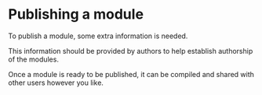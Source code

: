 # Publishing a module

To publish a module, some extra information is needed.

This information should be provided by authors to help establish authorship of
 the modules.

Once a module is ready to be published, it can be compiled and shared with other
 users however you like.
